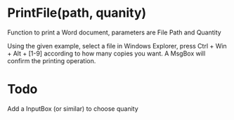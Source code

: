 # PrintFile(path, quanity)
Function to print a Word document, parameters are File Path and Quantity

Using the given example, select a file in Windows Explorer, press Ctrl + Win + Alt + [1-9] according to how many copies you want. A MsgBox will confirm the printing operation.

# Todo
    
  Add a InputBox (or similar) to choose quanity

